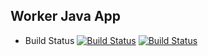 ## Worker Java App
  * Build Status
  [![Build Status](https://jenkins.techiebull.com/buildStatus/icon?job=instavote%2Fworker-build)](https://jenkins.techiebull.com/job/instavote/job/worker-build/)
[![Build Status](https://jenkins.techiebull.com/buildStatus/icon?job=instavote%2Fworker-test&subject=UnitTest)](https://jenkins.techiebull.com/job/instavote/job/worker-test/)
